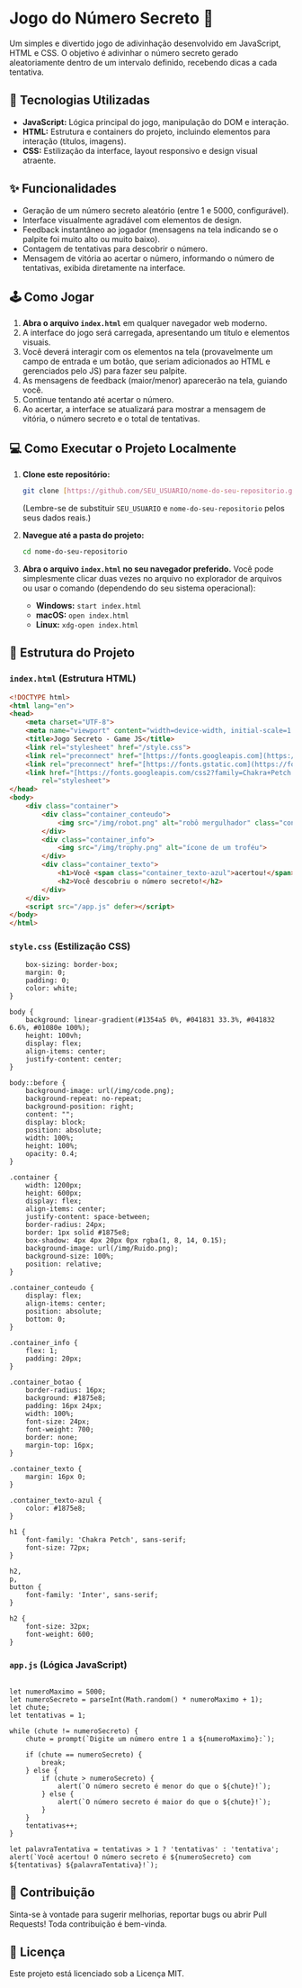 # Jogo do Número Secreto 🔢
Um simples e divertido jogo de adivinhação desenvolvido em JavaScript, HTML e CSS. O objetivo é adivinhar o número secreto gerado aleatoriamente dentro de um intervalo definido, recebendo dicas a cada tentativa.

## 🚀 Tecnologias Utilizadas
* **JavaScript:** Lógica principal do jogo, manipulação do DOM e interação.
* **HTML:** Estrutura e containers do projeto, incluindo elementos para interação (títulos, imagens).
* **CSS:** Estilização da interface, layout responsivo e design visual atraente.

## ✨ Funcionalidades
* Geração de um número secreto aleatório (entre 1 e 5000, configurável).
* Interface visualmente agradável com elementos de design.
* Feedback instantâneo ao jogador (mensagens na tela indicando se o palpite foi muito alto ou muito baixo).
* Contagem de tentativas para descobrir o número.
* Mensagem de vitória ao acertar o número, informando o número de tentativas, exibida diretamente na interface.

## 🕹️ Como Jogar
1.  **Abra o arquivo `index.html`** em qualquer navegador web moderno.
2.  A interface do jogo será carregada, apresentando um título e elementos visuais.
3.  Você deverá interagir com os elementos na tela (provavelmente um campo de entrada e um botão, que seriam adicionados ao HTML e gerenciados pelo JS) para fazer seu palpite.
4.  As mensagens de feedback (maior/menor) aparecerão na tela, guiando você.
5.  Continue tentando até acertar o número.
6.  Ao acertar, a interface se atualizará para mostrar a mensagem de vitória, o número secreto e o total de tentativas.

## 💻 Como Executar o Projeto Localmente
1.  **Clone este repositório:**

    ```bash
    git clone [https://github.com/SEU_USUARIO/nome-do-seu-repositorio.git](https://github.com/SEU_USUARIO/nome-do-seu-repositorio.git)
    ```
    (Lembre-se de substituir `SEU_USUARIO` e `nome-do-seu-repositorio` pelos seus dados reais.)

2.  **Navegue até a pasta do projeto:**

    ```bash
    cd nome-do-seu-repositorio
    ```

3.  **Abra o arquivo `index.html` no seu navegador preferido.**
    Você pode simplesmente clicar duas vezes no arquivo no explorador de arquivos ou usar o comando (dependendo do seu sistema operacional):
    * **Windows:** `start index.html`
    * **macOS:** `open index.html`
    * **Linux:** `xdg-open index.html`

## 📄 Estrutura do Projeto

### `index.html` (Estrutura HTML)
```html
<!DOCTYPE html>
<html lang="en">
<head>
    <meta charset="UTF-8">
    <meta name="viewport" content="width=device-width, initial-scale=1.0">
    <title>Jogo Secreto - Game JS</title>
    <link rel="stylesheet" href="/style.css">
    <link rel="preconnect" href="[https://fonts.googleapis.com](https://fonts.googleapis.com)">
    <link rel="preconnect" href="[https://fonts.gstatic.com](https://fonts.gstatic.com)" crossorigin>
    <link href="[https://fonts.googleapis.com/css2?family=Chakra+Petch:wght@700&family=Inter:wght@400;700&display=swap](https://fonts.googleapis.com/css2?family=Chakra+Petch:wght@700&family=Inter:wght@400;700&display=swap)"
        rel="stylesheet">
</head>
<body>
    <div class="container">
        <div class="container_conteudo">
            <img src="/img/robot.png" alt="robô mergulhador" class="container_imagem-robo">
        </div>         
        <div class="container_info">
            <img src="/img/trophy.png" alt="ícone de um troféu">
        </div>
        <div class="container_texto">
            <h1>Você <span class="container_texto-azul">acertou!</span></h1>
            <h2>Você descobriu o número secreto!</h2>
        </div>
    </div>
    <script src="/app.js" defer></script>
</body>
</html>
```
### `style.css` (Estilização CSS)
```* {
    box-sizing: border-box;
    margin: 0;
    padding: 0;
    color: white;
}

body {
    background: linear-gradient(#1354a5 0%, #041831 33.3%, #041832 6.6%, #01080e 100%);
    height: 100vh;
    display: flex;
    align-items: center;
    justify-content: center;
}

body::before {
    background-image: url(/img/code.png);
    background-repeat: no-repeat;
    background-position: right;
    content: "";
    display: block;
    position: absolute;
    width: 100%;
    height: 100%;
    opacity: 0.4;
}

.container {
    width: 1200px;
    height: 600px;
    display: flex;
    align-items: center;
    justify-content: space-between;
    border-radius: 24px;
    border: 1px solid #1875e8;
    box-shadow: 4px 4px 20px 0px rgba(1, 8, 14, 0.15);
    background-image: url(/img/Ruido.png);
    background-size: 100%;
    position: relative;
}

.container_conteudo {
    display: flex;
    align-items: center;
    position: absolute;
    bottom: 0;
}

.container_info {
    flex: 1;
    padding: 20px;
}

.container_botao {
    border-radius: 16px;
    background: #1875e8;
    padding: 16px 24px;
    width: 100%;
    font-size: 24px;
    font-weight: 700;
    border: none;
    margin-top: 16px;
}

.container_texto {
    margin: 16px 0;
}

.container_texto-azul {
    color: #1875e8;
}

h1 {
    font-family: 'Chakra Petch', sans-serif;
    font-size: 72px;
}

h2,
p,
button {
    font-family: 'Inter', sans-serif;
}

h2 {
    font-size: 32px;
    font-weight: 600;
}
```
### `app.js` (Lógica JavaScript)
```alert('Bem-vindo ao jogo do Número Secreto!');

let numeroMaximo = 5000;
let numeroSecreto = parseInt(Math.random() * numeroMaximo + 1);
let chute;
let tentativas = 1;

while (chute != numeroSecreto) {
    chute = prompt(`Digite um número entre 1 a ${numeroMaximo}:`);

    if (chute == numeroSecreto) {
        break;
    } else {
        if (chute > numeroSecreto) {
            alert(`O número secreto é menor do que o ${chute}!`);
        } else {
            alert(`O número secreto é maior do que o ${chute}!`);
        }
    }
    tentativas++;
}

let palavraTentativa = tentativas > 1 ? 'tentativas' : 'tentativa';
alert(`Você acertou! O número secreto é ${numeroSecreto} com ${tentativas} ${palavraTentativa}!`);
```
## 🤝 Contribuição
Sinta-se à vontade para sugerir melhorias, reportar bugs ou abrir Pull Requests! Toda contribuição é bem-vinda.

## 📝 Licença
Este projeto está licenciado sob a Licença MIT.